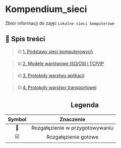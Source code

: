 # Kompendium_sieci
Zbiór informacji do zajęć ``Lokalne sieci komputerowe``

## :book: Spis treści
> :ballot_box_with_check: [1. Podstawy sieci komputerowych](https://github.com/TEB-DK/Kompendium_sieci/tree/1.Podstawy-sieci-komputerowych)

> :ballot_box_with_check: [2. Modele warstwowe ISO/OSI i TCP/IP](https://github.com/TEB-DK/Kompendium_sieci/tree/2.Modele-warstwowe-ISO/OSI-i-TCP/IP)

> :ballot_box_with_check: [3. Protokoły warstwy aplikacji](https://github.com/TEB-DK/Kompendium_sieci/tree/3.Protoko%C5%82y-warstwy-aplikacji)

> :ballot_box_with_check: [4. Protokoły warstwy transportowej](https://github.com/TEB-DK/Kompendium_sieci/tree/4.Protoko%C5%82y-warstwy-transportowej)


<div align="center">

## Legenda
| Symbol                    | Znaczenie|
| :---:                     | :---:   |
| :hammer:                  | Rozgałęzienie w przygotowywaniu      |
| :ballot_box_with_check:   | Rozgałęzienie gotowe  |

</div>
